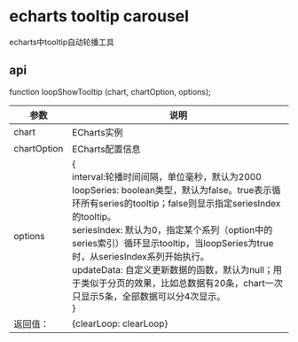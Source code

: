 # echarts tooltip carousel
echarts中tooltip自动轮播工具

## api
function loopShowTooltip (chart, chartOption, options);

参数| 说明
---|---
chart | ECharts实例
chartOption | ECharts配置信息
options | {<br>interval:轮播时间间隔，单位毫秒，默认为2000 <br> loopSeries:  boolean类型，默认为false。true表示循环所有series的tooltip；false则显示指定seriesIndex的tooltip。 <br> seriesIndex: 默认为0，指定某个系列（option中的series索引）循环显示tooltip，当loopSeries为true时，从seriesIndex系列开始执行。 <br> updateData:  自定义更新数据的函数，默认为null；用于类似于分页的效果，比如总数据有20条，chart一次只显示5条，全部数据可以分4次显示。 <br> }
返回值：| {clearLoop: clearLoop}
